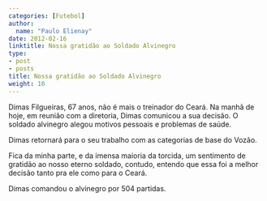 ```yaml
---
categories: [Futebol]
author:
  name: "Paulo Elienay"
date: 2012-02-16
linktitle: Nossa gratidão ao Soldado Alvinegro
type:
- post
- posts
title: Nossa gratidão ao Soldado Alvinegro
weight: 10
---
```

Dimas Filgueiras, 67 anos, não é mais o treinador do Ceará. Na manhã de hoje, em reunião com a diretoria, Dimas comunicou a sua decisão. O soldado alvinegro alegou motivos pessoais e problemas de saúde. 

Dimas retornará para o seu trabalho com as categorias de base do Vozão.

Fica da minha parte, e da imensa maioria da torcida, um sentimento de gratidão ao nosso eterno soldado, contudo, entendo que essa foi a melhor decisão tanto pra ele como para o Ceará.

Dimas comandou o alvinegro por 504 partidas.
